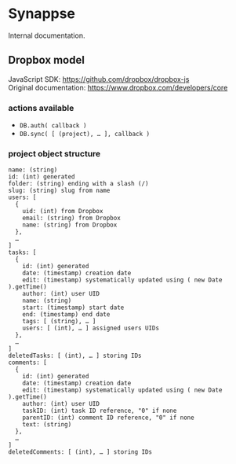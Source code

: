# Synappse
Internal documentation.

## Dropbox model
JavaScript SDK: https://github.com/dropbox/dropbox-js  
Original documentation: https://www.dropbox.com/developers/core

### actions available
- `DB.auth( callback )`
- `DB.sync( [ (project), … ], callback )`

### project object structure


    name: (string)
    id: (int) generated
    folder: (string) ending with a slash (/)
    slug: (string) slug from name
    users: [
      {
        uid: (int) from Dropbox
        email: (string) from Dropbox
        name: (string) from Dropbox
      },
      …
    ]
    tasks: [
      {
        id: (int) generated
        date: (timestamp) creation date
        edit: (timestamp) systematically updated using ( new Date ).getTime()
        author: (int) user UID
        name: (string)
        start: (timestamp) start date
        end: (timestamp) end date
        tags: [ (string), … ]
        users: [ (int), … ] assigned users UIDs
      },
      …
    ]
    deletedTasks: [ (int), … ] storing IDs
    comments: [
      {
        id: (int) generated
        date: (timestamp) creation date
        edit: (timestamp) systematically updated using ( new Date ).getTime()
        author: (int) user UID
        taskID: (int) task ID reference, "0" if none
        parentID: (int) comment ID reference, "0" if none
        text: (string)
      },
      …
    ]
    deletedComments: [ (int), … ] storing IDs
